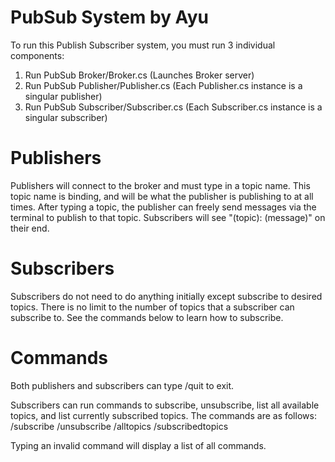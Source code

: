 # PubSub System by Ayu
To run this Publish Subscriber system, you must run 3 individual components:
1. Run PubSub Broker/Broker.cs (Launches Broker server)
2. Run PubSub Publisher/Publisher.cs (Each Publisher.cs instance is a singular publisher)
3. Run PubSub Subscriber/Subscriber.cs (Each Subscriber.cs instance is a singular subscriber)

# Publishers
Publishers will connect to the broker and must type in a topic name. This topic name is binding, and will be what the publisher is publishing to at all times.
After typing a topic, the publisher can freely send messages via the terminal to publish to that topic. Subscribers will see "(topic): (message)" on their end.

# Subscribers
Subscribers do not need to do anything initially except subscribe to desired topics. There is no limit to the number of topics that a subscriber can subscribe to.
See the commands below to learn how to subscribe.

# Commands
Both publishers and subscribers can type /quit to exit.

Subscribers can run commands to subscribe, unsubscribe, list all available topics, and list currently subscribed topics.
The commands are as follows:
/subscribe <topic>
/unsubscribe <topic>
/alltopics
/subscribedtopics

Typing an invalid command will display a list of all commands.
